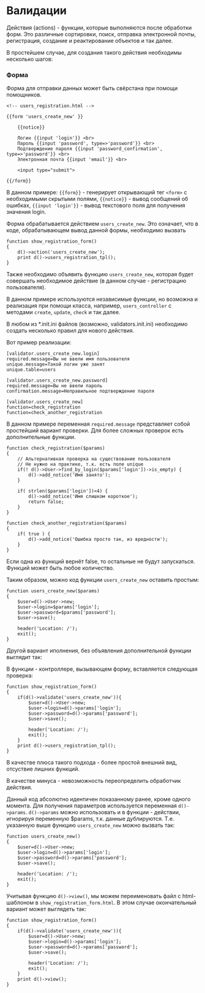 Валидации
=========

Действия (actions) - функции, которые выполняются после обработки форм. Это различные сортировки, поиск, отправка электронной почты, регистрация, создание и реактирование объектов и так далее.

В простейшем случае, для создания такого действия необходимы несколько шагов:

### Форма

Форма для отправки данных может быть свёрстана при помощи помощников.

	<!-- users_registration.html -->
	
	{{form 'users_create_new' }} 

		{{notice}}
	
		Логин {{input 'login'}} <br>
		Пароль {{input 'password', type=>'password'}} <br>
		Подтверждение пароля {{input 'password_confirmation', type=>'password'}} <br>
		Электронная почта {{input 'email'}} <br>
		
		<input type="submit">

	{{/form}}
 
В данном примере: `{{form}}` - генерирует открывающий тег `<form>` с необходимыми скрытыми полями,
`{{notice}}` - вывод сообщений об ошибках, `{{input 'login'}}` - вывод текстового поля для получения значения login.


Форма обрабатывается действием `users_create_new`.
Это означает, что в коде, обрабатывающем вывод данной формы, необходимо вызвать 

	function show_registration_form()
	{
		d()->action('users_create_new');
		print d()->users_registration_tpl();
	}

Также необходимо объявить функцию `users_create_new`, которая будет совершать необходимое действие (в данном
случае - регистрацию пользователя).

В данном примере используются независимые функции, но возможна и реализация при помощи класса, например, `users_controller` с методами `create`, `update`, `check` и так далее.

В любом из *.init.ini файлов (возможно, validators.init.ini) необходимо создать несколько правил для нового действия.

Вот пример реализации:

	[validator.users_create_new.login]
	required.message=Вы не ввели имя пользователя
	unique.message=Такой логин уже занят
	unique.table=users
	
	[validator.users_create_new.password]
	required.message=Вы не ввели пароль
	confirmation.message=Неправильное подтверждение пароля

	[validator.users_create_new]
	function=check_registration
	function=check_another_registration
	
В данном примере переменная `required.message` представляет собой простейший вариант проверки. Для более сложных проверок есть дополнительные функции.

	function check_registration($params)
	{
		// Альтернативная проверка на существование пользователя
		// Не нужно на практике, т.к. есть поле unique
		if(! d()->User->find_by_login($params['login'])->is_empty) {
			d()->add_notice('Имя занято');
		}
		
		if( strlen($params['login'])<4) {
			d()->add_notice('Имя слишком короткое');
			return false;
		}
	}

	function check_another_registration($params)
	{
		if( true ) {
			d()->add_notice('Ошибка просто так, из вредности');
		}	
	}

Если одна из функций вернёт false, то остальные не будут запускаться. Функций может быть любое количество.
	
Таким образом, можно код функции `users_create_new` оставить простым:
	
	function users_create_new($params)
	{
		$user=d()->User->new;
		$user->login=$params['login'];
		$user->password=$params['password'];
		$user->save();
		
		header('Location: /');
		exit();
	}
	
	
Другой вариант иполнения, без объявления дополнительной функции выглядит так:

В функции - контроллере, вызывающем форму, вставляется следующая проверка:

	function show_registration_form()
	{
		if(d()->validate('users_create_new')){
			$user=d()->User->new;
			$user->login=d()->params['login'];
			$user->password=d()->params['password'];
			$user->save();

			header('Location: /');
			exit();
		}
		print d()->users_registration_tpl();
	}

В качестве плюса такого подхода - более простой внешний вид, отсуствие лишних функций.

В качестве минуса - невозможность переопределить обработчик действия.

Данный код абсолютно идентичен показанному ранее, кроме одного момента.
Для получения параметров используется переменная `d()->params`.
`d()->params` можно использовать и в функции - действии, игнорируя переменную $params, т.к. данные дублируются.
Т.е. указанную выше функцию `users_create_new` можно вызвать так:

	function users_create_new()
	{
		$user=d()->User->new;
		$user->login=d()->params['login'];
		$user->password=d()->params['password'];
		$user->save();

		header('Location: /');
		exit();
	}

Учитывая функцию `d()->view()`, мы можем переименовать файл с html-шаблоном в `show_registration_form.html`.
В этом случае окончательный вариант может выглядеть так:

	function show_registration_form()
	{
		if(d()->validate('users_create_new')){
			$user=d()->User->new;
			$user->login=d()->params['login'];
			$user->password=d()->params['password'];
			$user->save();

			header('Location: /');
			exit();
		}
		print d()->view();
	}
